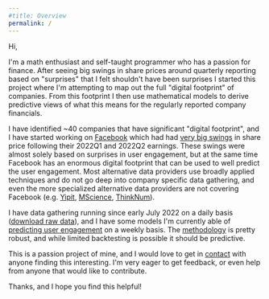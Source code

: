 ```yaml
---
#title: Overview
permalink: /
--- 
```


Hi,

I'm a math enthusiast and self-taught programmer who has a passion for finance. After seeing big swings in share prices around quarterly reporting based on "surprises" that I felt shouldn't have been surprises I started this project where I'm attempting to map out the full "digital footprint" of companies. From this footprint I then use mathematical models to derive predictive views of what this means for the regularly reported company financials.

I have identified ~40 companies that have significant "digital footprint", and I have started working on [Facebook]() which had had [very big swings]() in share price following their 2022Q1 and 2022Q2 earnings. These swings were almost solely based on surprises in user engagement, but at the same time Facebook has an enormous digital footprint that can be used to well predict the user engagement. Most alternative data providers use broadly applied techniques and do not go deep into company specific data gathering, and even the more specialized alternative data providers are not covering Facebook (e.g. [Yipit](https://www.yipitdata.com/coverage), [MScience](https://mscience.com/files/coveragelist.pdf), [ThinkNum](https://www.thinknum.com/datasets/all)).

I have data gathering running since early July 2022 on a daily basis ([download raw data]()), and I have some models I'm currently able of [predicting user engagement]() on a weekly basis. The [methodology]() is pretty robust, and while limited backtesting is possible it should be predictive.

This is a passion project of mine, and I would love to get in [contact]() with anyone finding this interesting. I'm very eager to get feedback, or even help from anyone that would like to contribute.

Thanks, and I hope you find this helpful!
